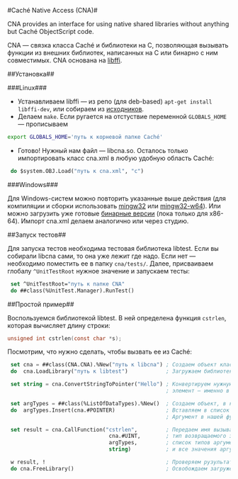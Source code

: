 #Caché Native Access (CNA)#

CNA provides an interface for using native shared libraries without anything but Caché ObjectScript code.

CNA — связка класса Caché и библиотеки на C, позволяющая вызывать функции из внешних библиотек, написанных на C или бинарно с ним совместимых. CNA основана на [libffi](https://sourceware.org/libffi/).

##Установка##

###Linux###

- Устанавливаем libffi — из репо (для deb-based) `apt-get install libffi-dev`, или собираем из [исходников](https://github.com/atgreen/libffi).
- Делаем `make`. Если ругается на отстуствие переменной `GLOBALS_HOME` — прописываем

```sh
export GLOBALS_HOME='путь к корневой папке Caché'
```
- Готово! Нужный нам файл — libcna.so. Осталось только импортировать класс cna.xml в любую удобную область Caché:

```lisp
 do $system.OBJ.Load("путь к cna.xml", "c")
```

###Windows###

Для Windows-систем можно повторить указанные выше действия (для компиляции и сборки использовать [mingw32](http://www.mingw.org/) или [mingw32-w64](http://mingw-w64.sourceforge.net/)). Или можно загрузить уже готовые [бинарные версии](https://github.com/intersystems-ru/cna/releases) (пока только для x86-64). Импорт cna.xml делаем аналогично или через студию.

##Запуск тестов##

Для запуска тестов необходима тестовая библиотека libtest. Если вы собирали libcna сами, то она уже лежит где надо. Если нет — необходимо поместить ее в папку `cna/tests/`. Далее, присваиваем глобалу `^UnitTestRoot` нужное значение и запускаем тесты: 

```lisp
 set ^UnitTestRoot="путь к папке CNA"  
 do ##class(%UnitTest.Manager).RunTest()
```

##Простой пример##

Воспользуемся библиотекой libtest. В ней определена функция `cstrlen`, которая вычисляет длину строки:

```C
unsigned int cstrlen(const char *s);
```

Посмотрим, что нужно сделать, чтобы вызвать ее из Caché:

```lisp
 set cna = ##class(CNA.CNA).%New("путь к libcna") ; Создаем объект класса CNA.CNA. В аргументах указываем путь к libcna.dll или libcna.so
 do  cna.LoadLibrary("путь к libtest")            ; Загружаем библиотеку libtest в CNA

 set string = cna.ConvertStringToPointer("Hello") ; Конвертируем нужную строку в массив типа char, и сохраняем указатель на первый
                                                  ; элемент — именно в таком виде хранятся строки в C 

 set argTypes = ##class(%ListOfDataTypes).%New()  ; Создаем объект, в котором будем передавать типы аргументов функции
 do  argTypes.Insert(cna.#POINTER)                ; Вставляем в список параметр класса CNA.CNA, который обозначает тип "указатель"
                                                  ; Аргумент в нашей функции только один, поэтому переходим к ее вызову

 set result = cna.CallFunction("cstrlen",         ; Передаем имя вызываемой функции,
                                cna.#UINT,        ; тип возвращаемого значения,
                                argTypes,         ; список типов аргументов функции
                                string)           ; и все значения аргументов через запятую

 w result, !                                      ; Проверяем рузультат (должно получиться 5)
 do cna.FreeLibrary()                             ; Освобождаем загруженную библиотеку
```
